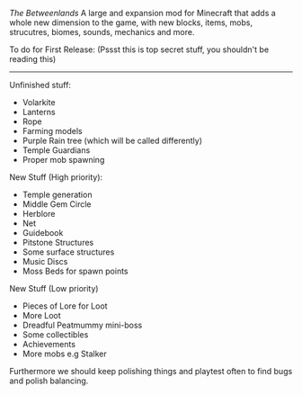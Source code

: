 *The Betweenlands*
A large and expansion mod for Minecraft that adds a whole new dimension to the game, with new blocks, items, mobs, strucutres, biomes, sounds, mechanics and more.

To do for First Release:
(Pssst this is top secret stuff, you shouldn't be reading this)
_____________________________________________________________________

Unfinished stuff:
- Volarkite
- Lanterns
- Rope
- Farming models
- Purple Rain tree (which will be called differently)
- Temple Guardians
- Proper mob spawning

New Stuff (High priority):
- Temple generation
- Middle Gem Circle
- Herblore
- Net
- Guidebook
- Pitstone Structures
- Some surface structures
- Music Discs
- Moss Beds for spawn points

New Stuff (Low priority)
- Pieces of Lore for Loot
- More Loot
- Dreadful Peatmummy mini-boss
- Some collectibles
- Achievements
- More mobs e.g Stalker

Furthermore we should keep polishing things and playtest often to find bugs and polish balancing.

